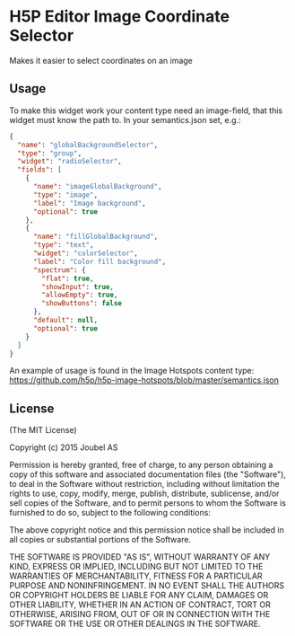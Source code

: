 H5P Editor Image Coordinate Selector
==========

Makes it easier to select coordinates on an image

## Usage

To make this widget work your content type need an image-field, that this widget must know the path to.
In your semantics.json set, e.g.:

```json
{
  "name": "globalBackgroundSelector",
  "type": "group",
  "widget": "radioSelector",
  "fields": [
    {
      "name": "imageGlobalBackground",
      "type": "image",
      "label": "Image background",
      "optional": true
    },
    {
      "name": "fillGlobalBackground",
      "type": "text",
      "widget": "colorSelector",
      "label": "Color fill background",
      "spectrum": {
        "flat": true,
        "showInput": true,
        "allowEmpty": true,
        "showButtons": false
      },
      "default": null,
      "optional": true
    }
  ]
}
```

An example of usage is found in the Image Hotspots content type: https://github.com/h5p/h5p-image-hotspots/blob/master/semantics.json

## License

(The MIT License)

Copyright (c) 2015 Joubel AS

Permission is hereby granted, free of charge, to any person obtaining a copy of this software and associated documentation files (the "Software"), to deal in the Software without restriction, including without limitation the rights to use, copy, modify, merge, publish, distribute, sublicense, and/or sell copies of the Software, and to permit persons to whom the Software is furnished to do so, subject to the following conditions:

The above copyright notice and this permission notice shall be included in all copies or substantial portions of the Software.

THE SOFTWARE IS PROVIDED "AS IS", WITHOUT WARRANTY OF ANY KIND, EXPRESS OR IMPLIED, INCLUDING BUT NOT LIMITED TO THE WARRANTIES OF MERCHANTABILITY, FITNESS FOR A PARTICULAR PURPOSE AND NONINFRINGEMENT. IN NO EVENT SHALL THE AUTHORS OR COPYRIGHT HOLDERS BE LIABLE FOR ANY CLAIM, DAMAGES OR OTHER LIABILITY, WHETHER IN AN ACTION OF CONTRACT, TORT OR OTHERWISE, ARISING FROM, OUT OF OR IN CONNECTION WITH THE SOFTWARE OR THE USE OR OTHER DEALINGS IN THE SOFTWARE.
